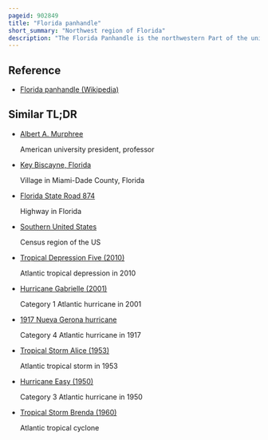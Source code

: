 ```yaml
---
pageid: 902849
title: "Florida panhandle"
short_summary: "Northwest region of Florida"
description: "The Florida Panhandle is the northwestern Part of the united States. S. State of Florida. It is a salient roughly 200 Miles long, bordered by Alabama on the North and the West, Georgia on the North, and the Gulf of Mexico to the South. Its eastern Border is arbitrarily defined. It is defined by its southern Culture and rural Geography Relative to the Rest of Florida, as well as closer cultural Links to French-Influenced Louisiana, Mississippi, and Alabama. Its major Communities include Pensacola, Navarre, Destin, Panama City Beach, and Tallahassee."
---
```


## Reference

- [Florida panhandle (Wikipedia)](https://en.wikipedia.org/?curid=902849)

## Similar TL;DR

- [Albert A. Murphree](/tldr/en/albert-a-murphree)

  American university president, professor

- [Key Biscayne, Florida](/tldr/en/key-biscayne-florida)

  Village in Miami-Dade County, Florida

- [Florida State Road 874](/tldr/en/florida-state-road-874)

  Highway in Florida

- [Southern United States](/tldr/en/southern-united-states)

  Census region of the US

- [Tropical Depression Five (2010)](/tldr/en/tropical-depression-five-2010)

  Atlantic tropical depression in 2010

- [Hurricane Gabrielle (2001)](/tldr/en/hurricane-gabrielle-2001)

  Category 1 Atlantic hurricane in 2001

- [1917 Nueva Gerona hurricane](/tldr/en/1917-nueva-gerona-hurricane)

  Category 4 Atlantic hurricane in 1917

- [Tropical Storm Alice (1953)](/tldr/en/tropical-storm-alice-1953)

  Atlantic tropical storm in 1953

- [Hurricane Easy (1950)](/tldr/en/hurricane-easy-1950)

  Category 3 Atlantic hurricane in 1950

- [Tropical Storm Brenda (1960)](/tldr/en/tropical-storm-brenda-1960)

  Atlantic tropical cyclone
